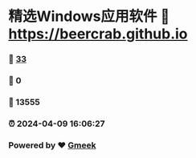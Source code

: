 # 精选Windows应用软件 :link: https://beercrab.github.io 
### :page_facing_up: [33](https://beercrab.github.io/tag.html) 
### :speech_balloon: 0 
### :hibiscus: 13555 
### :alarm_clock: 2024-04-09 16:06:27 
### Powered by :heart: [Gmeek](https://github.com/Meekdai/Gmeek)
